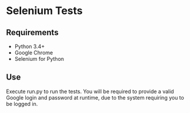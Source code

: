 # Selenium Tests

## Requirements

 - Python 3.4+
 - Google Chrome
 - Selenium for Python

## Use

Execute run.py to run the tests.
You will be required to provide a valid Google login and password at runtime, due to the system requiring you to be logged in.
